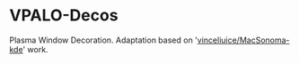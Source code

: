 # VPALO-Decos
Plasma Window Decoration. Adaptation based on '[vinceliuice/MacSonoma-kde](https://github.com/vinceliuice/MacSonoma-kde)' work.
